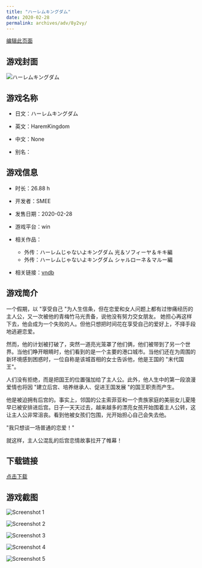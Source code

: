 ```yaml
---
title: "ハーレムキングダム"
date: 2020-02-28
permalink: archives/adv/8y2vy/
---
```

[编辑此页面](https://github.com/ACG-3/ADV3-source/blob/main/source/_posts/%E3%83%8F%E3%83%BC%E3%83%AC%E3%83%A0%E3%82%AD%E3%83%B3%E3%82%B0%E3%83%80%E3%83%A0.md)

## 游戏封面

![ハーレムキングダム](https://pan.timero.xyz/d/onedrive/img_lib_001/%E3%83%8F%E3%83%BC%E3%83%AC%E3%83%A0%E3%82%AD%E3%83%B3%E3%82%B0%E3%83%80%E3%83%A0_cover.avif)


## 游戏名称

- 日文：ハーレムキングダム
- 英文：HaremKingdom
- 中文：None

- 别名：


## 游戏信息

- 时长：26.88 h
- 开发者：SMEE
- 发售日期：2020-02-28
- 游戏平台：win
- 相关作品：
   - 外传：ハーレムじゃないよキングダム 光＆ソフィーヤ＆キキ編
   - 外传：ハーレムじゃないよキングダム シャルローネ＆マルー編

- 相关链接：[vndb](https://vndb.org/v26765)


## 游戏简介

一个假期，以 "享受自己 "为人生信条，但在恋爱和女人问题上都有过惨痛经历的主人公，又一次被他的青梅竹马光责备，说他没有努力交女朋友。
她担心再这样下去，他会成为一个失败的人。但他只想把时间花在享受自己的爱好上，不择手段地逃避恋爱。

然而，他的计划被打破了，突然一道亮光笼罩了他们俩，他们被带到了另一个世界。当他们睁开眼睛时，他们看到的是一个主要的港口城市。当他们还在为周围的新环境感到困惑时，一位自称是该城首相的女士告诉他，他是王国的 "末代国王"。

人们没有拒绝，而是把国王的位置强加给了主人公。此外，他人生中的第一段浪漫爱情也将因 "建立后宫、培养继承人、促进王国发展 "的国王职责而产生。

他是被迫拥有后宫的。事实上，邻国的公主索菲亚和一个贵族家庭的美丽女儿夏隆早已被安排进后宫。日子一天天过去，越来越多的漂亮女孩开始围着主人公转，这让主人公非常沮丧。看到他被女孩们包围，光开始担心自己会失去他。

"我只想谈一场普通的恋爱！"

就这样，主人公混乱的后宫恋情故事拉开了帷幕！




## 下载链接

[点击下载](https://pan.timero.xyz/onedrive/adv_lib_001/%E3%83%8F%E3%83%BC%E3%83%AC%E3%83%A0%E3%82%AD%E3%83%B3%E3%82%B0%E3%83%80%E3%83%A0)


## 游戏截图


![Screenshot 1](https://pan.timero.xyz/d/onedrive/img_lib_001/%E3%83%8F%E3%83%BC%E3%83%AC%E3%83%A0%E3%82%AD%E3%83%B3%E3%82%B0%E3%83%80%E3%83%A0_Screenshot_1.avif)

![Screenshot 2](https://pan.timero.xyz/d/onedrive/img_lib_001/%E3%83%8F%E3%83%BC%E3%83%AC%E3%83%A0%E3%82%AD%E3%83%B3%E3%82%B0%E3%83%80%E3%83%A0_Screenshot_2.avif)

![Screenshot 3](https://pan.timero.xyz/d/onedrive/img_lib_001/%E3%83%8F%E3%83%BC%E3%83%AC%E3%83%A0%E3%82%AD%E3%83%B3%E3%82%B0%E3%83%80%E3%83%A0_Screenshot_3.avif)

![Screenshot 4](https://pan.timero.xyz/d/onedrive/img_lib_001/%E3%83%8F%E3%83%BC%E3%83%AC%E3%83%A0%E3%82%AD%E3%83%B3%E3%82%B0%E3%83%80%E3%83%A0_Screenshot_4.avif)

![Screenshot 5](https://pan.timero.xyz/d/onedrive/img_lib_001/%E3%83%8F%E3%83%BC%E3%83%AC%E3%83%A0%E3%82%AD%E3%83%B3%E3%82%B0%E3%83%80%E3%83%A0_Screenshot_5.avif)

